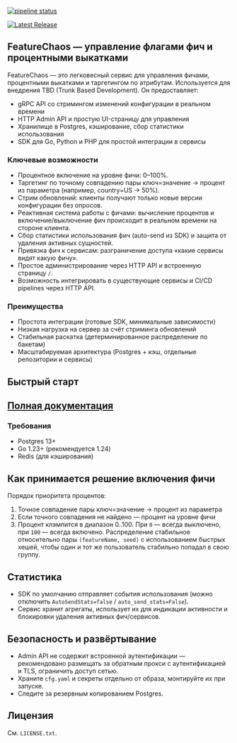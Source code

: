 [![pipeline status](https://gitlab.com/devpro_studio/FeatureChaos/badges/main/pipeline.svg)](https://gitlab.com/devpro_studio/FeatureChaos/-/commits/main)

[![Latest Release](https://gitlab.com/devpro_studio/FeatureChaos/-/badges/release.svg)](https://gitlab.com/devpro_studio/FeatureChaos/-/releases)

## FeatureChaos — управление флагами фич и процентными выкатками

FeatureChaos — это легковесный сервис для управления фичами, процентными выкатками и таргетингом по атрибутам. Используется для внедрения TBD (Trunk Based Development). Он предоставляет:

- gRPC API со стримингом изменений конфигурации в реальном времени
- HTTP Admin API и простую UI-страницу для управления
- Хранилище в Postgres, кэширование, сбор статистики использования
- SDK для Go, Python и PHP для простой интеграции в сервисы

### Ключевые возможности

- Процентное включение на уровне фичи: 0–100%.
- Таргетинг по точному совпадению пары ключ=значение → процент из параметра (например, country=US → 50%).
- Стрим обновлений: клиенты получают только новые версии конфигурации без опросов.
- Реактивная система работы с фичами: вычисление процентов и включение/выключение фич происходит в реальном времени на стороне клиента.
- Сбор статистики использования фич (auto-send из SDK) и защита от удаления активных сущностей.
- Привязка фич к сервисам: разграничение доступа «какие сервисы видят какую фичу».
- Простое администрирование через HTTP API и встроенную страницу `/`.
- Возможность интегрировать в существующие сервисы и CI/CD pipelines через HTTP API.

### Преимущества

- Простота интеграции (готовые SDK, минимальные зависимости)
- Низкая нагрузка на сервер за счёт стриминга обновлений
- Стабильная раскатка (детерминированное распределение по бакетам)
- Масштабируемая архитектура (Postgres + кэш, отдельные репозитории и сервисы)

## Быстрый старт

## [Полная документация](https://custom-site.ru/)

### Требования

- Postgres 13+
- Go 1.23+ (рекомендуется 1.24)
- Redis (для кэширования)

## Как принимается решение включения фичи

Порядок приоритета процентов:

1. Точное совпадение пары ключ=значение → процент из параметра
2. Если точного совпадения не найдено — процент на уровне фичи
3. Процент клэмпится в диапазон 0..100. При `0` — всегда выключено, при `100` — всегда включено.
   Распределение стабильное относительно пары `(featureName, seed)` с использованием быстрых хешей, чтобы один и тот же пользователь стабильно попадал в свою группу.

## Статистика

- SDK по умолчанию отправляет события использования (можно отключить `AutoSendStats=false` / `auto_send_stats=False`).
- Сервис хранит агрегаты, использует их для индикации активности и блокировки удаления активных фич/сервисов.

## Безопасность и развёртывание

- Admin API не содержит встроенной аутентификации — рекомендовано размещать за обратным прокси с аутентификацией и TLS, ограничить доступ сетью.
- Храните `cfg.yaml` и секреты отдельно от образа, монтируйте их при запуске.
- Следите за резервным копированием Postgres.

## Лицензия

См. `LICENSE.txt`.
